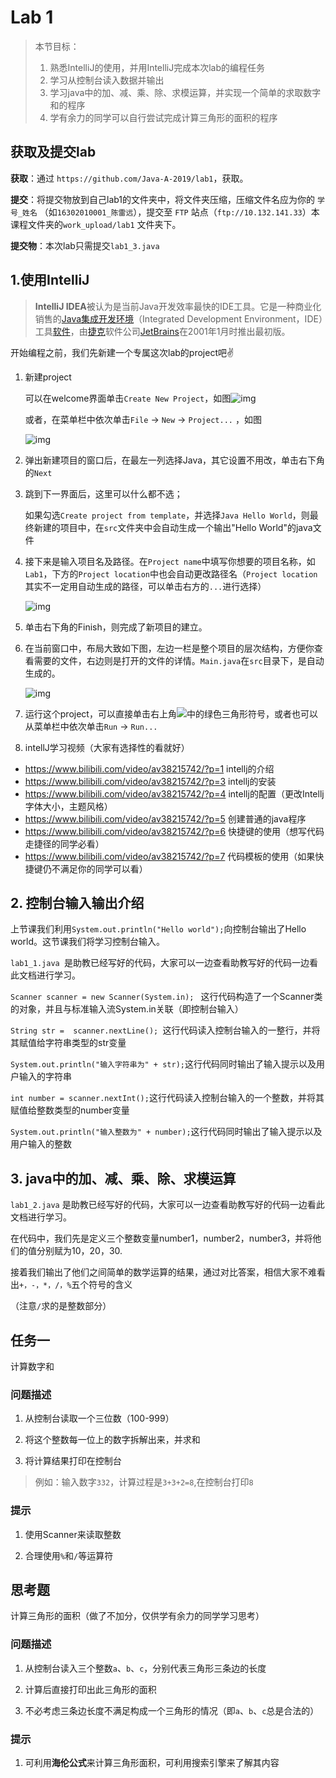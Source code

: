# Lab 1 

> 本节目标：
>
> 1. 熟悉IntelliJ的使用，并用IntelliJ完成本次lab的编程任务
> 2. 学习从控制台读入数据并输出
> 3. 学习java中的加、减、乘、除、求模运算，并实现一个简单的求取数字和的程序
> 4. 学有余力的同学可以自行尝试完成计算三角形的面积的程序

## 获取及提交lab

**获取**：通过 `https://github.com/Java-A-2019/lab1`，获取。

**提交**：将提交物放到自己lab1的文件夹中，将文件夹压缩，压缩文件名应为你的 `学号_姓名` （如`16302010001_陈雷远`），提交至 `FTP` 站点（`ftp://10.132.141.33`）本课程文件夹的`work_upload/lab1` 文件夹下。

**提交物**：本次lab只需提交`lab1_3.java` 

## 1.使用IntelliJ

> **IntelliJ IDEA**被认为是当前Java开发效率最快的IDE工具。它是一种商业化销售的[Java](https://zh.wikipedia.org/wiki/Java)[集成开发环境](https://zh.wikipedia.org/wiki/%E9%9B%86%E6%88%90%E5%BC%80%E5%8F%91%E7%8E%AF%E5%A2%83)（Integrated Development Environment，IDE）工具[软件](https://zh.wikipedia.org/wiki/%E8%BD%AF%E4%BB%B6)，由[捷克](https://zh.wikipedia.org/wiki/%E6%8D%B7%E5%85%8B)软件公司[JetBrains](https://zh.wikipedia.org/wiki/JetBrains%E5%85%AC%E5%8F%B8)在2001年1月时推出最初版。

开始编程之前，我们先新建一个专属这次lab的project吧✌️

1. 新建project

   可以在welcome界面单击`Create New Project`，如图![img](https://cloud.githubusercontent.com/assets/9759891/19218336/b7037080-8e29-11e6-9fb6-a3b01b150509.png)

   或者，在菜单栏中依次单击`File` -> `New` -> `Project...` ，如图

   ![img](https://cloud.githubusercontent.com/assets/9759891/19218380/e207e972-8e2a-11e6-9d25-c4d522b41192.png)

2. 弹出新建项目的窗口后，在最左一列选择Java，其它设置不用改，单击右下角的`Next`

3. 跳到下一界面后，这里可以什么都不选；

   如果勾选`Create project from template`，并选择`Java Hello World`，则最终新建的项目中，在`src`文件夹中会自动生成一个输出"Hello World"的java文件

4. 接下来是输入项目名及路径。在`Project name`中填写你想要的项目名称，如`Lab1`，下方的`Project location`中也会自动更改路径名（`Project location`其实不一定用自动生成的路径，可以单击右方的`...`进行选择）

   ![img](https://cloud.githubusercontent.com/assets/9759891/19218447/c58be774-8e2c-11e6-9265-f2d8861fde0f.png)

5. 单击右下角的Finish，则完成了新项目的建立。

6. 在当前窗口中，布局大致如下图，左边一栏是整个项目的层次结构，方便你查看需要的文件，右边则是打开的文件的详情。`Main.java`在`src`目录下，是自动生成的。

   ![img](https://cloud.githubusercontent.com/assets/9759891/19218474/9a215fdc-8e2d-11e6-869d-b3b844dbd301.png)

7. 运行这个project，可以直接单击右上角![](https://cloud.githubusercontent.com/assets/9759891/19218518/958ea0b4-8e2e-11e6-93ac-c34b8ad44cf0.png)中的绿色三角形符号，或者也可以从菜单栏中依次单击`Run` -> `Run...`

  
8. intellJ学习视频（大家有选择性的看就好）
- https://www.bilibili.com/video/av38215742/?p=1  intellj的介绍
- https://www.bilibili.com/video/av38215742/?p=3  intellj的安装
- https://www.bilibili.com/video/av38215742/?p=4  intellj的配置（更改Intellj字体大小，主题风格）
- https://www.bilibili.com/video/av38215742/?p=5  创建普通的java程序
- https://www.bilibili.com/video/av38215742/?p=6  快捷键的使用（想写代码走捷径的同学必看）
- https://www.bilibili.com/video/av38215742/?p=7  代码模板的使用（如果快捷键仍不满足你的同学可以看）

## 2. 控制台输入输出介绍

上节课我们利用```System.out.println("Hello world");```向控制台输出了Hello world。这节课我们将学习控制台输入。

```lab1_1.java ```是助教已经写好的代码，大家可以一边查看助教写好的代码一边看此文档进行学习。

```Scanner scanner = new Scanner(System.in); ``` 这行代码构造了一个Scanner类的对象，并且与标准输入流System.in关联（即控制台输入） 

```String str =  scanner.nextLine(); ```这行代码读入控制台输入的一整行，并将其赋值给字符串类型的str变量

```System.out.println("输入字符串为" + str);```这行代码同时输出了输入提示以及用户输入的字符串

```int number = scanner.nextInt();```这行代码读入控制台输入的一个整数，并将其赋值给整数类型的number变量

```System.out.println("输入整数为" + number);```这行代码同时输出了输入提示以及用户输入的整数

## 3. java中的加、减、乘、除、求模运算

```lab1_2.java``` 是助教已经写好的代码，大家可以一边查看助教写好的代码一边看此文档进行学习。

在代码中，我们先是定义三个整数变量number1，number2，number3，并将他们的值分别赋为10，20，30.

接着我们输出了他们之间简单的数学运算的结果，通过对比答案，相信大家不难看出```+，-，*，/，%```五个符号的含义

（注意```/```求的是整数部分）

## 任务一

计算数字和

### 问题描述

1. 从控制台读取一个三位数（100-999）

2. 将这个整数每一位上的数字拆解出来，并求和

3. 将计算结果打印在控制台

> 例如：输入数字```332```，计算过程是```3+3+2=8```,在控制台打印```8```

### 提示
1. 使用Scanner来读取整数

2. 合理使用```%```和```/```等运算符

## 思考题
计算三角形的面积（做了不加分，仅供学有余力的同学学习思考）

### 问题描述

1. 从控制台读入三个整数```a```、```b```、```c```，分别代表三角形三条边的长度

2. 计算后直接打印出此三角形的面积

3. 不必考虑三条边长度不满足构成一个三角形的情况（即```a```、```b```、```c```总是合法的）


### 提示
1. 可利用**海伦公式**来计算三角形面积，可利用搜索引擎来了解其内容



